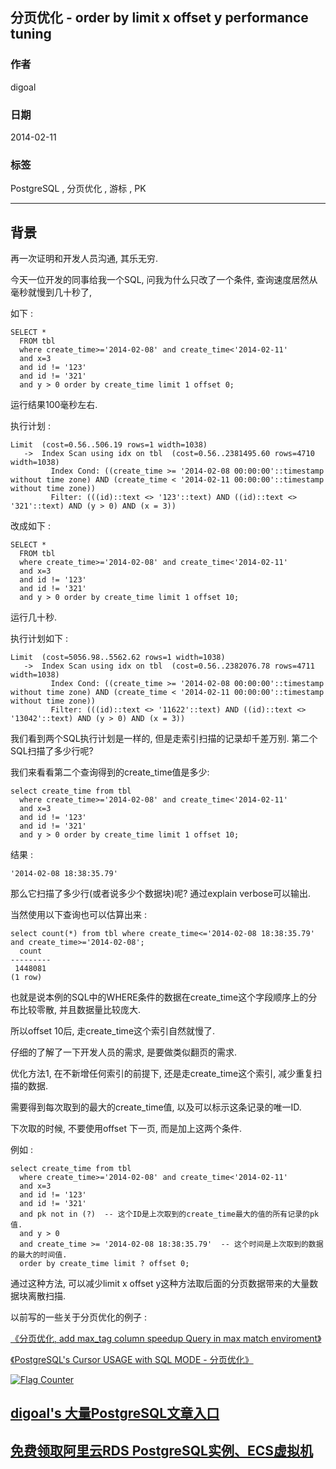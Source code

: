 ## 分页优化 - order by limit x offset y performance tuning  
                         
### 作者        
digoal        
        
### 日期         
2014-02-11        
          
### 标签        
PostgreSQL , 分页优化 , 游标 , PK     
                    
----                    
                     
## 背景     
再一次证明和开发人员沟通, 其乐无穷.  
  
今天一位开发的同事给我一个SQL, 问我为什么只改了一个条件, 查询速度居然从毫秒就慢到几十秒了,  
  
如下 :   
  
```  
SELECT *                                                                                  
  FROM tbl  
  where create_time>='2014-02-08' and create_time<'2014-02-11'  
  and x=3  
  and id != '123'  
  and id != '321'  
  and y > 0 order by create_time limit 1 offset 0;  
```  
  
运行结果100毫秒左右.  
  
执行计划 :   
  
```  
Limit  (cost=0.56..506.19 rows=1 width=1038)  
   ->  Index Scan using idx on tbl  (cost=0.56..2381495.60 rows=4710 width=1038)  
         Index Cond: ((create_time >= '2014-02-08 00:00:00'::timestamp without time zone) AND (create_time < '2014-02-11 00:00:00'::timestamp without time zone))  
         Filter: (((id)::text <> '123'::text) AND ((id)::text <> '321'::text) AND (y > 0) AND (x = 3))  
```  
  
改成如下 :   
  
```  
SELECT *                                                                                  
  FROM tbl  
  where create_time>='2014-02-08' and create_time<'2014-02-11'  
  and x=3  
  and id != '123'  
  and id != '321'  
  and y > 0 order by create_time limit 1 offset 10;  
```  
  
运行几十秒.  
  
执行计划如下 :   
  
```  
Limit  (cost=5056.98..5562.62 rows=1 width=1038)  
   ->  Index Scan using idx on tbl  (cost=0.56..2382076.78 rows=4711 width=1038)  
         Index Cond: ((create_time >= '2014-02-08 00:00:00'::timestamp without time zone) AND (create_time < '2014-02-11 00:00:00'::timestamp without time zone))  
         Filter: (((id)::text <> '11622'::text) AND ((id)::text <> '13042'::text) AND (y > 0) AND (x = 3))  
```  
  
我们看到两个SQL执行计划是一样的, 但是走索引扫描的记录却千差万别. 第二个SQL扫描了多少行呢?  
  
我们来看看第二个查询得到的create_time值是多少:  
  
```  
select create_time from tbl   
  where create_time>='2014-02-08' and create_time<'2014-02-11'  
  and x=3  
  and id != '123'  
  and id != '321'  
  and y > 0 order by create_time limit 1 offset 10;  
```  
  
结果 :   
  
```  
'2014-02-08 18:38:35.79'  
```  
  
那么它扫描了多少行(或者说多少个数据块)呢? 通过explain verbose可以输出.   
  
当然使用以下查询也可以估算出来 :   
  
```  
select count(*) from tbl where create_time<='2014-02-08 18:38:35.79' and create_time>='2014-02-08';  
  count    
---------  
 1448081  
(1 row)  
```  
  
也就是说本例的SQL中的WHERE条件的数据在create_time这个字段顺序上的分布比较零散, 并且数据量比较庞大.  
  
所以offset 10后, 走create_time这个索引自然就慢了.  
  
仔细的了解了一下开发人员的需求, 是要做类似翻页的需求.   
  
优化方法1, 在不新增任何索引的前提下, 还是走create_time这个索引, 减少重复扫描的数据.  
  
需要得到每次取到的最大的create_time值, 以及可以标示这条记录的唯一ID.  
  
下次取的时候, 不要使用offset 下一页, 而是加上这两个条件.  
  
例如 :   
  
```  
select create_time from tbl   
  where create_time>='2014-02-08' and create_time<'2014-02-11'  
  and x=3  
  and id != '123'  
  and id != '321'  
  and pk not in (?)  -- 这个ID是上次取到的create_time最大的值的所有记录的pk值.  
  and y > 0   
  and create_time >= '2014-02-08 18:38:35.79'  -- 这个时间是上次取到的数据的最大的时间值.  
  order by create_time limit ? offset 0;  
```  
  
通过这种方法, 可以减少limit x offset y这种方法取后面的分页数据带来的大量数据块离散扫描.  
  
以前写的一些关于分页优化的例子 :   
  
[《分页优化, add max_tag column speedup Query in max match enviroment》](../201206/20120620_01.md)  
  
[《PostgreSQL's Cursor USAGE with SQL MODE - 分页优化》](../201102/20110216_02.md)  
  
  
<a rel="nofollow" href="http://info.flagcounter.com/h9V1"  ><img src="http://s03.flagcounter.com/count/h9V1/bg_FFFFFF/txt_000000/border_CCCCCC/columns_2/maxflags_12/viewers_0/labels_0/pageviews_0/flags_0/"  alt="Flag Counter"  border="0"  ></a>  
  
  
  
  
  
  
## [digoal's 大量PostgreSQL文章入口](https://github.com/digoal/blog/blob/master/README.md "22709685feb7cab07d30f30387f0a9ae")
  
  
## [免费领取阿里云RDS PostgreSQL实例、ECS虚拟机](https://free.aliyun.com/ "57258f76c37864c6e6d23383d05714ea")
  
